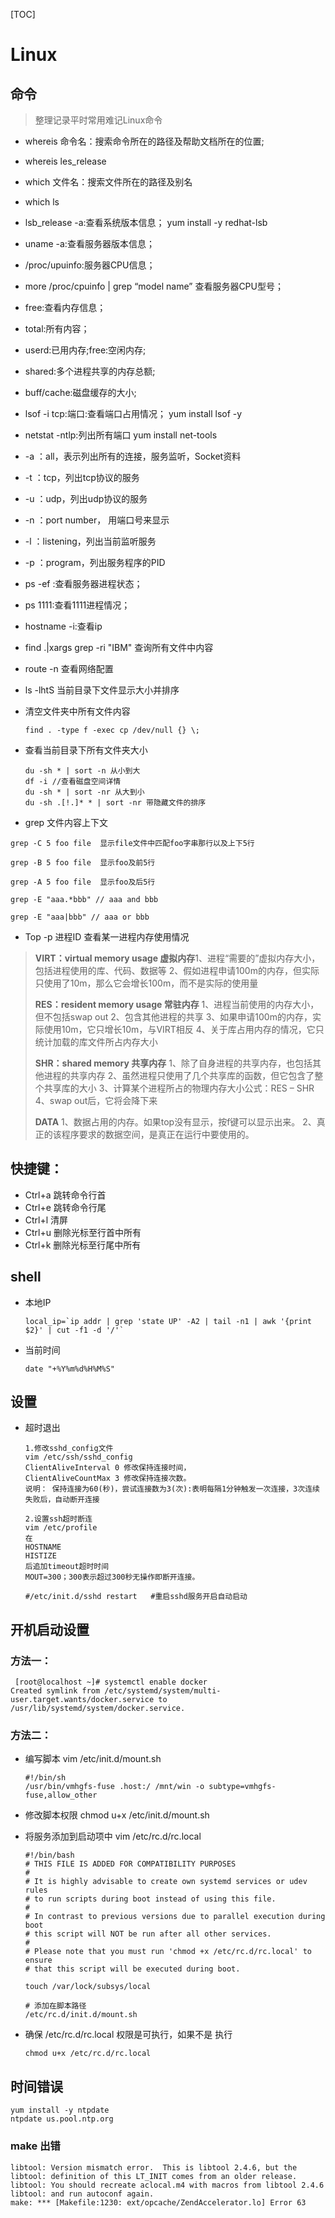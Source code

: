 [TOC]
# Linux

## 命令
> 整理记录平时常用难记Linux命令

* whereis 命令名：搜索命令所在的路径及帮助文档所在的位置;

* whereis les_release

* which 文件名：搜索文件所在的路径及别名

* which ls

* lsb_release -a:查看系统版本信息； yum install -y redhat-lsb

* uname -a:查看服务器版本信息；

* /proc/upuinfo:服务器CPU信息；

* more /proc/cpuinfo | grep “model name” 查看服务器CPU型号；

* free:查看内存信息；

* total:所有内容；

* userd:已用内存;free:空闲内存;

* shared:多个进程共享的内存总额;

* buff/cache:磁盘缓存的大小;

* lsof -i tcp:端口:查看端口占用情况； yum install lsof -y

* netstat -ntlp:列出所有端口 yum install net-tools

 * -a ：all，表示列出所有的连接，服务监听，Socket资料

 * -t ：tcp，列出tcp协议的服务

 * -u ：udp，列出udp协议的服务

 * -n ：port number， 用端口号来显示

 * -l ：listening，列出当前监听服务

 * -p ：program，列出服务程序的PID

* ps -ef :查看服务器进程状态；

* ps 1111:查看1111进程情况；

* hostname -i:查看ip

* find .|xargs grep -ri "IBM" 查询所有文件中内容

* route -n 查看网络配置

* ls  -lhtS 当前目录下文件显示大小并排序

* 清空文件夹中所有文件内容

  ````
  find . -type f -exec cp /dev/null {} \;
  ````

* 查看当前目录下所有文件夹大小

  ````
  du -sh * | sort -n 从小到大
  df -i //查看磁盘空间详情
  du -sh * | sort -nr 从大到小
  du -sh .[!.]* * | sort -nr 带隐藏文件的排序
  ````

* grep 文件内容上下文

````
grep -C 5 foo file  显示file文件中匹配foo字串那行以及上下5行

grep -B 5 foo file  显示foo及前5行

grep -A 5 foo file  显示foo及后5行

grep -E "aaa.*bbb" // aaa and bbb

grep -E "aaa|bbb" // aaa or bbb
````

* Top -p 进程ID 查看某一进程内存使用情况

> **VIRT：virtual memory usage 虚拟内存**1、进程“需要的”虚拟内存大小，包括进程使用的库、代码、数据等
> 2、假如进程申请100m的内存，但实际只使用了10m，那么它会增长100m，而不是实际的使用量
>
> **RES：resident memory usage 常驻内存**
> 1、进程当前使用的内存大小，但不包括swap out
> 2、包含其他进程的共享
> 3、如果申请100m的内存，实际使用10m，它只增长10m，与VIRT相反
> 4、关于库占用内存的情况，它只统计加载的库文件所占内存大小
>
> **SHR：shared memory 共享内存**
> 1、除了自身进程的共享内存，也包括其他进程的共享内存
> 2、虽然进程只使用了几个共享库的函数，但它包含了整个共享库的大小
> 3、计算某个进程所占的物理内存大小公式：RES – SHR
> 4、swap out后，它将会降下来
>
> **DATA**
> 1、数据占用的内存。如果top没有显示，按f键可以显示出来。
> 2、真正的该程序要求的数据空间，是真正在运行中要使用的。

## 快捷键：

* Ctrl+a 跳转命令行首
* Ctrl+e 跳转命令行尾
* Ctrl+l 清屏
* Ctrl+u 删除光标至行首中所有
* Ctrl+k 删除光标至行尾中所有

## shell
* 本地IP
  ````
  local_ip=`ip addr | grep 'state UP' -A2 | tail -n1 | awk '{print $2}' | cut -f1 -d '/'`
  ````
* 当前时间

  ````
  date "+%Y%m%d%H%M%S"
  ````


## 设置

* 超时退出

  ````
  1.修改sshd_config文件 
  vim /etc/ssh/sshd_config 
  ClientAliveInterval 0 修改保持连接时间， 
  ClientAliveCountMax 3 修改保持连接次数。 
  说明： 保持连接为60(秒)，尝试连接数为3(次):表明每隔1分钟触发一次连接，3次连续失败后，自动断开连接
  ````

  ````
  2.设置ssh超时断连 
  vim /etc/profile 
  在 
  HOSTNAME 
  HISTIZE 
  后追加timeout超时时间 
  MOUT=300；300表示超过300秒无操作即断开连接。
  ````

  ````
  #/etc/init.d/sshd restart   #重启sshd服务开启自动启动
  ````

## 开机启动设置

### 方法一：

````
 [root@localhost ~]# systemctl enable docker
Created symlink from /etc/systemd/system/multi-user.target.wants/docker.service to /usr/lib/systemd/system/docker.service.
````

### 方法二：

* 编写脚本 vim  /etc/init.d/mount.sh

  ````
  #!/bin/sh
  /usr/bin/vmhgfs-fuse .host:/ /mnt/win -o subtype=vmhgfs-fuse,allow_other
  ````

* 修改脚本权限 chmod u+x  /etc/init.d/mount.sh

* 将服务添加到启动项中 vim /etc/rc.d/rc.local

  ````
  #!/bin/bash
  # THIS FILE IS ADDED FOR COMPATIBILITY PURPOSES
  #
  # It is highly advisable to create own systemd services or udev rules
  # to run scripts during boot instead of using this file.
  #
  # In contrast to previous versions due to parallel execution during boot
  # this script will NOT be run after all other services.
  #
  # Please note that you must run 'chmod +x /etc/rc.d/rc.local' to ensure
  # that this script will be executed during boot.
  
  touch /var/lock/subsys/local
  
  # 添加在脚本路径
  /etc/rc.d/init.d/mount.sh
  ````

* 确保 /etc/rc.d/rc.local 权限是可执行，如果不是 执行

  ````
  chmod u+x /etc/rc.d/rc.local
  ````
  
## 时间错误

  ````
  yum install -y ntpdate
  ntpdate us.pool.ntp.org
  ````

  ### make 出错

````
libtool: Version mismatch error.  This is libtool 2.4.6, but the
libtool: definition of this LT_INIT comes from an older release.
libtool: You should recreate aclocal.m4 with macros from libtool 2.4.6
libtool: and run autoconf again.
make: *** [Makefile:1230: ext/opcache/ZendAccelerator.lo] Error 63
````


